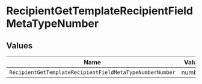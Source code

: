 # RecipientGetTemplateRecipientFieldMetaTypeNumber


## Values

| Name                                                     | Value                                                    |
| -------------------------------------------------------- | -------------------------------------------------------- |
| `RecipientGetTemplateRecipientFieldMetaTypeNumberNumber` | number                                                   |